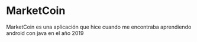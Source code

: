 # MarketCoin
MarketCoin es una aplicación que hice cuando me encontraba aprendiendo android con java en el año 2019

